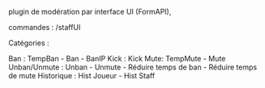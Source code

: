 plugin de modération par interface UI (FormAPI),

commandes : /staffUI


Catégories :

Ban : TempBan - Ban - BanIP 
Kick : Kick
Mute: TempMute - Mute 
Unban/Unmute : Unban - Unmute - Réduire temps de ban - Réduire temps de mute
Historique : Hist Joueur - Hist Staff 

